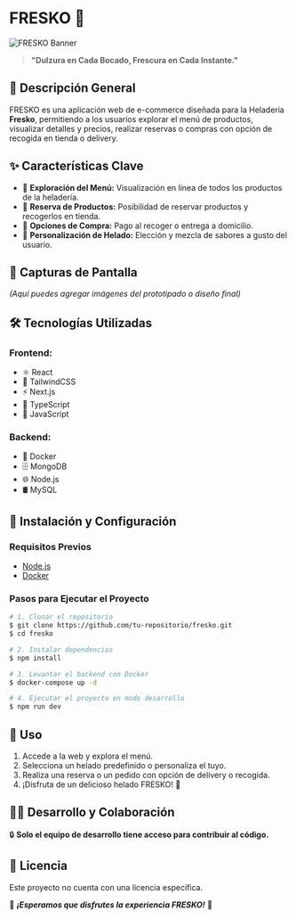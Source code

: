 # FRESKO 🍦

![FRESKO Banner](frontend/public/Portada-Fresko.png)

> **"Dulzura en Cada Bocado, Frescura en Cada Instante."**

## 📌 Descripción General
FRESKO es una aplicación web de e-commerce diseñada para la Heladería **Fresko**, permitiendo a los usuarios explorar el menú de productos, visualizar detalles y precios, realizar reservas o compras con opción de recogida en tienda o delivery.

## ✨ Características Clave
- 📜 **Exploración del Menú:** Visualización en línea de todos los productos de la heladería.
- 🛒 **Reserva de Productos:** Posibilidad de reservar productos y recogerlos en tienda.
- 🚚 **Opciones de Compra:** Pago al recoger o entrega a domicilio.
- 🎨 **Personalización de Helado:** Elección y mezcla de sabores a gusto del usuario.

## 🎨 Capturas de Pantalla
*(Aquí puedes agregar imágenes del prototipado o diseño final)*

## 🛠️ Tecnologías Utilizadas
### **Frontend:**
- ⚛️ React
- 🎨 TailwindCSS
- ⚡ Next.js
- 📝 TypeScript
- 📜 JavaScript

### **Backend:**
- 🐳 Docker
- 🗄️ MongoDB
- 🌐 Node.js
- 🛢️ MySQL

## 🚀 Instalación y Configuración
### **Requisitos Previos**
- [Node.js](https://nodejs.org/)
- [Docker](https://www.docker.com/)

### **Pasos para Ejecutar el Proyecto**
```bash
# 1. Clonar el repositorio
$ git clone https://github.com/tu-repositorio/fresko.git
$ cd fresko

# 2. Instalar dependencias
$ npm install

# 3. Levantar el backend con Docker
$ docker-compose up -d

# 4. Ejecutar el proyecto en modo desarrollo
$ npm run dev
```

## 🎯 Uso
1. Accede a la web y explora el menú.
2. Selecciona un helado predefinido o personaliza el tuyo.
3. Realiza una reserva o un pedido con opción de delivery o recogida.
4. ¡Disfruta de un delicioso helado FRESKO! 🍦

## 👨‍💻 Desarrollo y Colaboración
🔒 **Solo el equipo de desarrollo tiene acceso para contribuir al código.**

## 📜 Licencia
Este proyecto no cuenta con una licencia específica.

📌 **_¡Esperamos que disfrutes la experiencia FRESKO!_** 🎉
